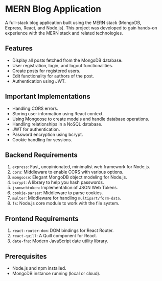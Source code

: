 # MERN Blog Application

A full-stack blog application built using the MERN stack (MongoDB, Express, React, and Node.js). This project was developed to gain hands-on experience with the MERN stack and related technologies.

## Features

- Display all posts fetched from the MongoDB database.
- User registration, login, and logout functionalities.
- Create posts for registered users.
- Edit functionality for authors of the post.
- Authentication using JWT.

## Important Implementations

- Handling CORS errors.
- Storing user information using React context.
- Using Mongoose to create models and handle database operations.
- Handling relationships in a NoSQL database.
- JWT for authentication.
- Password encryption using bcrypt.
- Cookie handling for sessions.

## Backend Requirements

1. `express`: Fast, unopinionated, minimalist web framework for Node.js.
2. `cors`: Middleware to enable CORS with various options.
3. `mongoose`: Elegant MongoDB object modeling for Node.js.
4. `bcrypt`: A library to help you hash passwords.
5. `jsonwebtoken`: Implementation of JSON Web Tokens.
6. `cookie-parser`: Middleware to parse cookies.
7. `multer`: Middleware for handling `multipart/form-data`.
8. `fs`: Node.js core module to work with the file system.

## Frontend Requirements

1. `react-router-dom`: DOM bindings for React Router.
2. `react-quill`: A Quill component for React.
3. `date-fns`: Modern JavaScript date utility library.

## Prerequisites

- Node.js and npm installed.
- MongoDB instance running (local or cloud).

